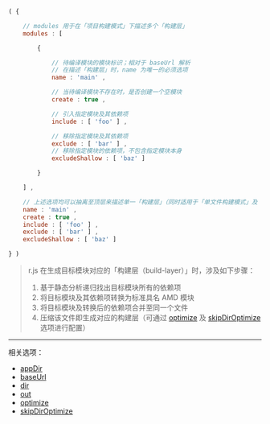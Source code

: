 ```js
( {

    // modules 用于在「项目构建模式」下描述多个「构建层」
    modules : [

        {

            // 待编译模块的模块标识；相对于 baseUrl 解析
            // 在描述「构建层」时，name 为唯一的必须选项
            name : 'main' ,

            // 当待编译模块不存在时，是否创建一个空模块
            create : true ,

            // 引入指定模块及其依赖项
            include : [ 'foo' ] ,

            // 移除指定模块及其依赖项
            exclude : [ 'bar' ] ,
            // 移除指定模块的依赖项，不包含指定模块本身
            excludeShallow : [ 'baz' ]

        }

    ] ,

    // 上述选项均可以抽离至顶层来描述单一「构建层」（同时适用于「单文件构建模式」及「项目构建模式」）
    name : 'main' ,
    create : true ,
    include : [ 'foo' ] ,
    exclude : [ 'bar' ] ,
    excludeShallow : [ 'baz' ]

} )
```

> r.js 在生成目标模块对应的「构建层（build-layer）」时，涉及如下步骤：
>
> 1. 基于静态分析递归找出目标模块所有的依赖项
> 2. 将目标模块及其依赖项转换为标准具名 AMD 模块
> 3. 将目标模块及转换后的依赖项合并至同一个文件
> 4. 压缩该文件即生成对应的构建层（可通过 [optimize](./optimize.md) 及 [skipDirOptimize](./skipDirOptimize.md) 选项进行配置）

---

相关选项：

- [appDir](./appDir.md)
- [baseUrl](./baseUrl.md)
- [dir](./dir.md)
- [out](./out.md)
- [optimize](./optimize.md)
- [skipDirOptimize](./skipDirOptimize.md)
